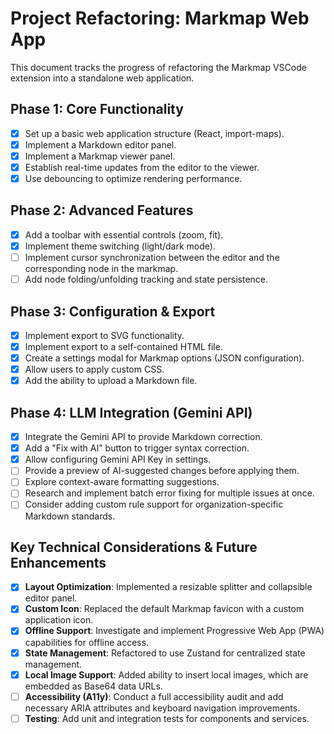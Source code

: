 # Project Refactoring: Markmap Web App

This document tracks the progress of refactoring the Markmap VSCode extension into a standalone web application.

## Phase 1: Core Functionality

- [x] Set up a basic web application structure (React, import-maps).
- [x] Implement a Markdown editor panel.
- [x] Implement a Markmap viewer panel.
- [x] Establish real-time updates from the editor to the viewer.
- [x] Use debouncing to optimize rendering performance.

## Phase 2: Advanced Features

- [x] Add a toolbar with essential controls (zoom, fit).
- [x] Implement theme switching (light/dark mode).
- [ ] Implement cursor synchronization between the editor and the corresponding node in the markmap.
- [ ] Add node folding/unfolding tracking and state persistence.

## Phase 3: Configuration & Export

- [x] Implement export to SVG functionality.
- [x] Implement export to a self-contained HTML file.
- [x] Create a settings modal for Markmap options (JSON configuration).
- [x] Allow users to apply custom CSS.
- [x] Add the ability to upload a Markdown file.

## Phase 4: LLM Integration (Gemini API)

- [x] Integrate the Gemini API to provide Markdown correction.
- [x] Add a "Fix with AI" button to trigger syntax correction.
- [x] Allow configuring Gemini API Key in settings.
- [ ] Provide a preview of AI-suggested changes before applying them.
- [ ] Explore context-aware formatting suggestions.
- [ ] Research and implement batch error fixing for multiple issues at once.
- [ ] Consider adding custom rule support for organization-specific Markdown standards.

## Key Technical Considerations & Future Enhancements

- [x] **Layout Optimization**: Implemented a resizable splitter and collapsible editor panel.
- [x] **Custom Icon**: Replaced the default Markmap favicon with a custom application icon.
- [x] **Offline Support**: Investigate and implement Progressive Web App (PWA) capabilities for offline access.
- [x] **State Management**: Refactored to use Zustand for centralized state management.
- [x] **Local Image Support**: Added ability to insert local images, which are embedded as Base64 data URLs.
- [ ] **Accessibility (A11y)**: Conduct a full accessibility audit and add necessary ARIA attributes and keyboard navigation improvements.
- [ ] **Testing**: Add unit and integration tests for components and services.